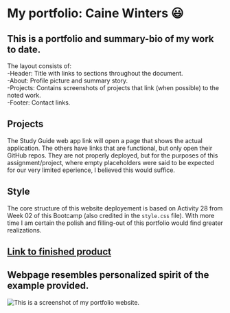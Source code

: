 # My portfolio:  Caine Winters :smiley: 


## This is a portfolio and summary-bio of my work to date.

The layout consists of:  
	-Header:  Title with links to sections throughout the document.  
	-About:  Profile picture and summary story.  
	-Projects:  Contains screenshots of projects that link (when possible) to the noted work.  
	-Footer:  Contact links.  
	
## Projects  
The Study Guide web app link will open a page that shows the actual application.  The others have links that are functional, but only open their GitHub repos.  They are not properly deployed, but for the purposes of this assignment/project, where empty placeholders were said to be expected for our very limited eperience, I believed this would suffice.

## Style  
The core structure of this website deployement is based on Activity 28
from Week 02 of this Bootcamp (also credited in the  `style.css` file).
With more time I am certain the polish and filling-out of this portfolio
would find greater realizations.  

## [Link to finished product](https://elcaine.github.io/02-Winters-Portfolio-Early/)

## Webpage resembles personalized spirit of the example provided.
![This is a screenshot of my portfolio website.](./assets/images/my-portfolio.jpg)
